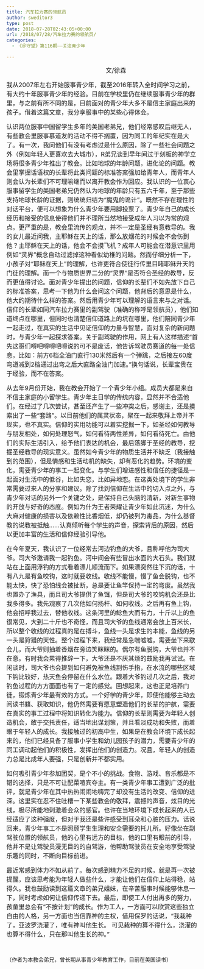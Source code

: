 ```yaml
---
title: 汽车拉力赛的领航员
author: sweditor3
type: post
date: 2018-07-28T02:43:05+00:00
url: /2018/07/28/汽车拉力赛的领航员/
categories:
  - 《＠守望》第116期——关注青少年

---
```

<span style="font-size: 12pt;">                                                          文/徐森</span>

<span style="font-size: 12pt;">我从2007年左右开始服事青少年，截至2016年转入全时间学习之前，有大约十年服事青少年的经验。目前在学校里仍在继续服事青少年的群里，与之前有所不同的是，目前面对的青少年大多不是信主家庭出来的孩子。借着这篇文章，我分享服事中的某些心得体会。</span>

<span style="font-size: 12pt;">认识两位服事中国留学生多年的美国老弟兄，他们经常感叹后继无人，有些教会里服事慕道友的活动不得不搁置，因为同工的年纪实在是大了。有一次，我问他们有没有考虑过是什么原因，除了一些社会问题之外（例如年轻人更喜欢去大城市），R弟兄谈到早年间过于刻板的神学立场将很多青少年推出了教会。比如地球的年龄问题，进化论的问题。教会里掌握话语权的长辈将此类问题的标准答案强加给青年人，而青年人则会认为长辈们不可理喻继而以离开教会作为回应。我认识的一位衷心服事留学生的美国老弟兄仍然认为地球的年龄只有五六千年，至于那些支持地球长龄的证据，则统统归结为“魔鬼的诡计”。既然不存在理性的对话平台，便可以想象为什么青少年要用脚投票了。青少年自己的成长经历和接受的信息使得他们并不理所当然地接受成年人习以为常的观点。更严重的是，教会里流传的观点，并不一定是圣经有意教导的。我的女儿最近问我，主耶稣在天上的话，那么放烟花的时候会不会伤到他？主耶稣在天上的话，他会不会摸飞机？成年人可能会在潜意识里用例如“灵界”概念自动过滤掉这种看似幼稚的问题。然而仔细分析一下，小孩子对“耶稣在天上”的理解，也许更符合使徒行传里目睹耶稣升天的门徒的理解。而一个与物质世界二分的“灵界”是否符合圣经的教导，反而更值得讨论。面对青少年提出的问题，信仰的长辈们不如先放下自己的标准答案，思考一下他为什么会问这个问题，他背后的意思是什么，他大约期待什么样的答案。然后用青少年可以理解的语言来与之对话。信仰的长辈如同汽车拉力赛里的副驾驶（准确的称呼是领航员），他们知道终点在哪里，但同时也清楚信仰道路上的坑在哪里，他们陪同青少年一起走过，在真实的生活中见证信仰的力量与智慧，面对复杂的新问题时，与青少年一起探求答案。关于副驾驶的作用，网上有人这样描述“首先这哥们嘚吧嘚嘚吧嘚说的可不是废话，他告诉驾驶员赛道的每一处信息，比如：前方6档全油门直行130米然后有一个弹跳，之后接左60度弯道减到2档通过出弯之后大直路全油门加速。”换句话说，长辈宝贵在于经验，而不在答案。</span>

<span style="font-size: 12pt;">从去年9月份开始，我在教会开始了一个青少年小组。成员大都是来自不信主家庭的小留学生。青少年主日学的传统内容，显然并不合适他们。在经过了几次尝试，甚至还产生了一些冲突之后，感谢主，还是摸索出了一些“套路”。以目前他们的属灵状态，聚在一起来敬拜上帝并不现实，也不真实。信仰的实用功能可以着实挖掘一下，如圣经如何教导与朋友相处，如何处理怒气，如何看待两性差异，如何看待死亡。由他们的实际生活引入，给予他们表达的机会，最后落脚于圣经的教导，挖掘圣经教导的现实意义。虽然如今青少年的物质生活并不缺乏（我接触到的范围），但是情感和生活动机的缺失，却有恶化的趋势。环境的变化，需要青少年的事工一起变化。与学生们增进感性和信任的捷径是一起面对生活中的低谷，比如失恋，比如异地恋。在这类处境下的学生非常需要过来人的分享和建议。除了找到信仰在生活中的切入点之外，与青少年对话的另外一个关键之处，是保持自己头脑的清新，对新生事物的开放与好奇的态度。例如为什为王者荣耀让青少年如此沉迷，为什么大麻对健康的损害以及依赖性比香烟低，却仍被列为毒品，为什么基督教的说教被抵触……认真倾听每个学生的声音，探索背后的原因，然后以更加丰富的生活和信仰经验引导他。</span>

<span style="font-size: 12pt;">在今年夏天，我认识了一位经常去河边钓鱼的大爷，且称呼他为司大爷。司大爷邀请我一起钓鱼。河中间会有些冒出水面的大石头。我们就站在上面用浮钓的方式看着漂儿顺流而下。如果漂突然往下沉的话，十有八九是有鱼咬钩，这时就要收线。收线不能慢，慢了鱼会脱钩，也不能太快，快了恐怕线会被扯断，总是要让鱼竿保持一定的弯度。虽然我也置办了渔具，而且司大爷提供了鱼饵，但是司大爷的咬钩机会还是比我多得多。我先观察了几次他如何扬杆、如何收线。之后再有鱼上钩，他会招呼我过去，替他收线。这条河里的鲶鱼大而有力，十斤以上的鱼很常见，大到二十斤也不奇怪，而且司大爷的鱼线通常会放上百米长，所以整个收线的过程真的是在搏斗，鱼线一头是求生的本能，鱼线的另一头是狩猎的天性。整个过程下来，我经常是急喘嘘嘘，需要坐下来歇会儿，而大爷则抽着香烟在旁边笑眯眯的。偶尔有鱼脱钩，大爷也并不在意。有时我会累得推辞一下，大爷还是不厌其烦的鼓励我再试试。在闲谈时，司大爷也会提到如何避免被鱼线割伤手指，在水流的哪些区域下钩比较好，热天鱼会停留在什么水位。跟着大爷钓过几次之后，我对钓鱼过程的方方面面也有了一定的感觉。回想起来，这也正是培养门徒，锻炼青少年最有效的方式。一个好学的青少年，即使他能够主动去阅读书籍、获取知识，他仍然需要有愿意塑造他们的长辈的护航，需要在真实的事工过程中将知识转化为能力。信仰的长辈则需要为年轻人创造机会，敢于交托责任，适当地出谋划策，并且看淡成功和失败，而着眼于年轻人的成长。我接触过的初高中生，如果是在教会环境下成长起来的，他们已经具备了服事小学生和幼儿园孩子的潜力，需要青少年的同工调动起他们的积极性，发挥出他们的创造力。况且，年轻人的创造力总是比成年人要强，只是创新并不都实用。</span>

<span style="font-size: 12pt;">如何吸引青少年参加团契，是个不小的挑战。食物、游戏、音乐都是不错的选择，只是不可让配菜喧宾夺主。有一类青少年事工遭到广泛的批评，就是青少年在其中热热闹闹地嗨完了却没有生活的改变、信仰的进深。这里实在忍不住吐槽一下某些教会的敬拜，震撼的声音，炫目的光线，极尽所能地刺激着会众的感官。也许在当地环境下成长起来的人已经适应了这种强度，但对于我还是些许感受到耳朵和心脏的压力。话说回来，青少年事工不是照顾学生生理和安全需要的托儿所。好像坐在副驾驶位置的领航员，他的心里有远方的目标，他的口里有眼前的引导，他并不是让驾驶员漫无目的的自驾游，他帮助驾驶员在安全地享受驾驶乐趣的同时，不断向目标前进。</span>

<span style="font-size: 12pt;">最近常感到体力不如从前了。每次感到精力不足的时候，就是再一次被提醒，应该思考能为年轻人做些什么，才能让他们在信仰上站得稳，站得久。我也鼓励读到这篇文章的弟兄姐妹，在辛苦服事时候能够休息一下，同时考虑如何让信仰传递下去。最后，即使工人付出再多的努力，孩童里总会有“不按计划”的成长。作为工人，一方面可以欣赏这些独立自由的人格，另一方面也当信靠神的主权，借用保罗的话说，“我栽种了，亚波罗浇灌了，唯有神叫他生长。 可见栽种的算不得什么，浇灌的也算不得什么，只在那叫他生长的神。”</span>

&nbsp;

（作者为本教会弟兄，曾长期从事青少年教育工作，目前在美国读书）